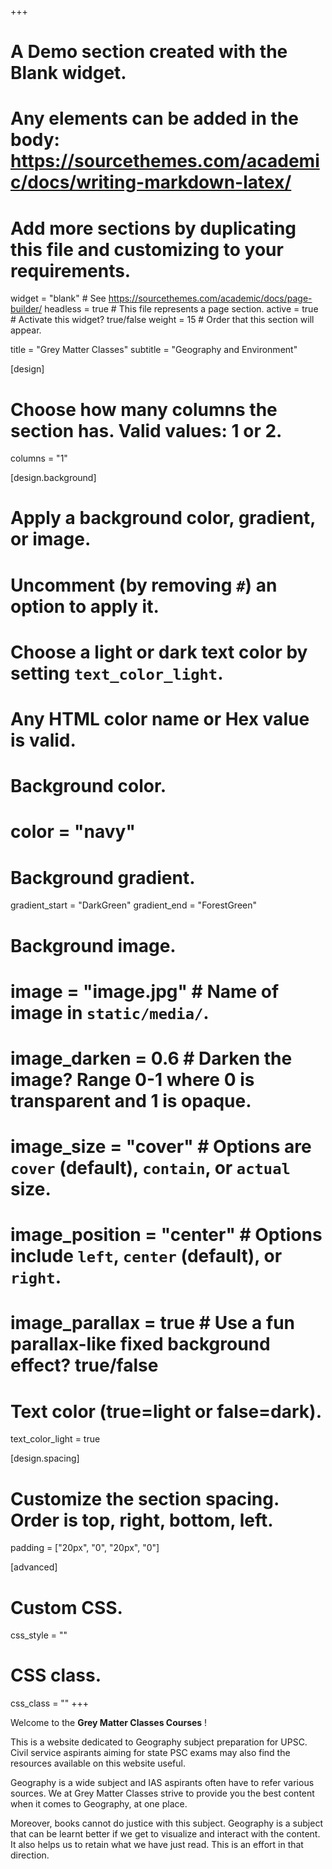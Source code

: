 +++
# A Demo section created with the Blank widget.
# Any elements can be added in the body: https://sourcethemes.com/academic/docs/writing-markdown-latex/
# Add more sections by duplicating this file and customizing to your requirements.

widget = "blank"  # See https://sourcethemes.com/academic/docs/page-builder/
headless = true  # This file represents a page section.
active = true  # Activate this widget? true/false
weight = 15  # Order that this section will appear.

title = "Grey Matter Classes"
subtitle = "Geography and Environment"

[design]
  # Choose how many columns the section has. Valid values: 1 or 2.
  columns = "1"

[design.background]
  # Apply a background color, gradient, or image.
  #   Uncomment (by removing `#`) an option to apply it.
  #   Choose a light or dark text color by setting `text_color_light`.
  #   Any HTML color name or Hex value is valid.

  # Background color.
  # color = "navy"
  
  # Background gradient.
  gradient_start = "DarkGreen"
  gradient_end = "ForestGreen"
  
  # Background image.
  # image = "image.jpg"  # Name of image in `static/media/`.
  # image_darken = 0.6  # Darken the image? Range 0-1 where 0 is transparent and 1 is opaque.
  # image_size = "cover"  #  Options are `cover` (default), `contain`, or `actual` size.
  # image_position = "center"  # Options include `left`, `center` (default), or `right`.
  # image_parallax = true  # Use a fun parallax-like fixed background effect? true/false
  
  # Text color (true=light or false=dark).
  text_color_light = true

[design.spacing]
  # Customize the section spacing. Order is top, right, bottom, left.
  padding = ["20px", "0", "20px", "0"]

[advanced]
 # Custom CSS. 
 css_style = ""
 
 # CSS class.
 css_class = ""
+++

Welcome to the **Grey Matter Classes Courses** !

This is a website dedicated to Geography subject preparation for UPSC. Civil service aspirants aiming for state PSC exams may also find the resources available on this website useful. 

Geography is a wide subject and IAS aspirants often have to refer various sources. We at Grey Matter Classes strive to provide you the best content when it comes to Geography, at one place. 

Moreover, books cannot do justice with this subject. Geography is a subject that can be learnt better if we get to visualize and interact with the content. It also helps us to retain what we have just read. This is an effort in that direction. 

<!-- {{% alert note %}}
You may also follow us on:
- [Our English *YouTube* channel](https://youtube.com/channel/UCJjfAmcEOItdBnFmMmeuXkg/).
- [Our Hindi *YouTube* channel](https://youtube.com/channel/UCatcK6IeDbaVILGaeD45Vow/).
{{% /alert %}} -->

